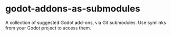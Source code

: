 # godot-addons-as-submodules
A collection of suggested Godot add-ons, via Git submodules. Use symlinks from your Godot project to access them.
